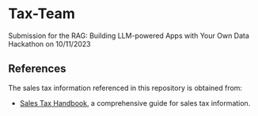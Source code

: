 # Tax-Team
Submission for the RAG: Building LLM-powered Apps with Your Own Data Hackathon on 10/11/2023

## References

The sales tax information referenced in this repository is obtained from:

- [Sales Tax Handbook](https://www.salestaxhandbook.com/), a comprehensive guide for sales tax information.
